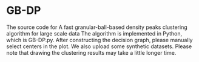 # GB-DP
The source code for A fast granular-ball-based density peaks clustering algorithm for large scale data
The algorithm is implemented in Python, which is GB-DP.py. After constructing the decision graph, please manually select centers in the plot.
We also upload some synthetic datasets. Please note that drawing the clustering results may take a little longer time.

